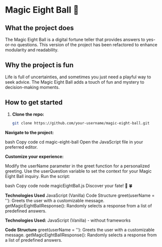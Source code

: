 # Magic Eight Ball 🎱

## What the project does
The Magic Eight Ball is a digital fortune teller that provides answers to yes-or-no questions. This version of the project has been refactored to enhance modularity and readability.

## Why the project is fun
Life is full of uncertainties, and sometimes you just need a playful way to seek advice. The Magic Eight Ball adds a touch of fun and mystery to decision-making moments.

## How to get started
1. **Clone the repo:**
   ```bash
   git clone https://github.com/your-username/magic-eight-ball.git

**Navigate to the project:**

bash
Copy code
cd magic-eight-ball
Open the JavaScript file in your preferred editor.

**Customize your experience:**

Modify the userName parameter in the greet function for a personalized greeting.
Use the userQuestion variable to set the context for your Magic Eight Ball inquiry.
Run the script:

bash
Copy code
node magicEightBall.js
Discover your fate! 🎱 🍀

**Technologies Used**
JavaScript (Vanilla)
Code Structure
greet(userName = ''): Greets the user with a customizable message.
getMagicEightBallResponse(): Randomly selects a response from a list of predefined answers.

**Technologies Used:**
JavaScript (Vanilla) - without frameworks

**Code Structure**
greet(userName = ''): Greets the user with a customizable message.
getMagicEightBallResponse(): Randomly selects a response from a list of predefined answers.
